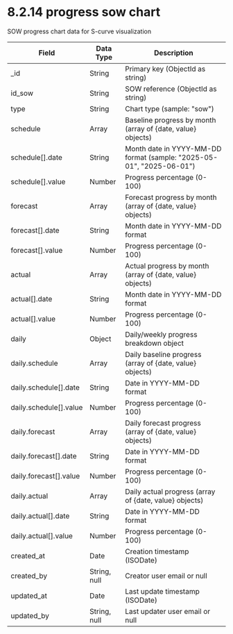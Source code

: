 # 8.2.14 progress sow chart

SOW progress chart data for S-curve visualization

| Field | Data Type | Description |
|-------|-----------|-------------|
| _id | String | Primary key (ObjectId as string) |
| id_sow | String | SOW reference (ObjectId as string) |
| type | String | Chart type (sample: "sow") |
| schedule | Array | Baseline progress by month (array of {date, value} objects) |
| schedule[].date | String | Month date in YYYY-MM-DD format (sample: "2025-05-01", "2025-06-01") |
| schedule[].value | Number | Progress percentage (0-100) |
| forecast | Array | Forecast progress by month (array of {date, value} objects) |
| forecast[].date | String | Month date in YYYY-MM-DD format |
| forecast[].value | Number | Progress percentage (0-100) |
| actual | Array | Actual progress by month (array of {date, value} objects) |
| actual[].date | String | Month date in YYYY-MM-DD format |
| actual[].value | Number | Progress percentage (0-100) |
| daily | Object | Daily/weekly progress breakdown object |
| daily.schedule | Array | Daily baseline progress (array of {date, value} objects) |
| daily.schedule[].date | String | Date in YYYY-MM-DD format |
| daily.schedule[].value | Number | Progress percentage (0-100) |
| daily.forecast | Array | Daily forecast progress (array of {date, value} objects) |
| daily.forecast[].date | String | Date in YYYY-MM-DD format |
| daily.forecast[].value | Number | Progress percentage (0-100) |
| daily.actual | Array | Daily actual progress (array of {date, value} objects) |
| daily.actual[].date | String | Date in YYYY-MM-DD format |
| daily.actual[].value | Number | Progress percentage (0-100) |
| created_at | Date | Creation timestamp (ISODate) |
| created_by | String, null | Creator user email or null |
| updated_at | Date | Last update timestamp (ISODate) |
| updated_by | String, null | Last updater user email or null |
